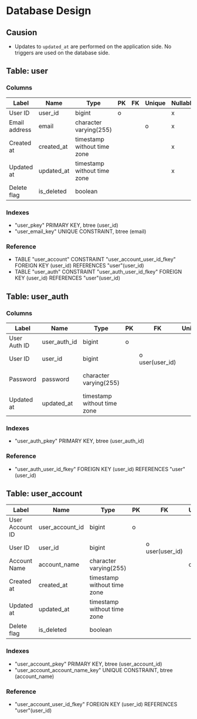 # Database Design


## Causion

- Updates to `updated_at` are performed on the application side. No triggers are used on the database side.


## Table: user

### Columns

| Label         | Name       | Type                        | PK | FK | Unique | Nullable | Default                               | Comment |
| ------------- | ---------- | --------------------------- | -- | -- | ------ | -------- | ------------------------------------- | ------- |
| User ID       | user_id    | bigint                      | o  |    |        | x        | nextval('user_user_id_seq'::regclass) |         |
| Email address | email      | character varying(255)      |    |    | o      | x        |                                       |         |
| Created at    | created_at | timestamp without time zone |    |    |        | x        | CURRENT_TIMESTAMP                     |         |
| Updated at    | updated_at | timestamp without time zone |    |    |        | x        | CURRENT_TIMESTAMP                     |         |
| Delete flag   | is_deleted | boolean                     |    |    |        |          | false                                 |         |

### Indexes

- "user_pkey" PRIMARY KEY, btree (user_id)
- "user_email_key" UNIQUE CONSTRAINT, btree (email)

### Reference

- TABLE "user_account" CONSTRAINT "user_account_user_id_fkey" FOREIGN KEY (user_id) REFERENCES "user"(user_id)
- TABLE "user_auth" CONSTRAINT "user_auth_user_id_fkey" FOREIGN KEY (user_id) REFERENCES "user"(user_id)


## Table: user_auth

### Columns

| Label         | Name         | Type                        | PK | FK              | Unique | Nullable | Default                                         | Comment                |
| ------------- | ------------ | --------------------------- | -- | --------------- | ------ | -------- | ----------------------------------------------- | ---------------------- |
| User Auth ID  | user_auth_id | bigint                      | o  |                 |        | x        | nextval('user_auth_user_auth_id_seq'::regclass) |                        |
| User ID       | user_id      | bigint                      |    | o user(user_id) |        | x        |                                                 |                        |
| Password      | password     | character varying(255)      |    |                 |        | x        |                                                 | Argon2 hashed password |
| Updated at    | updated_at   | timestamp without time zone |    |                 |        | x        | CURRENT_TIMESTAMP                               |                        |

### Indexes

- "user_auth_pkey" PRIMARY KEY, btree (user_auth_id)

### Reference

- "user_auth_user_id_fkey" FOREIGN KEY (user_id) REFERENCES "user"(user_id)


## Table: user_account

| Label            | Name            | Type                        | PK | FK              | Unique | Nullable | Default                                               | Comment |
| ---------------- | --------------- | --------------------------- | -- | --------------- | ------ | -------- | ----------------------------------------------------- | ------- |
| User Account ID  | user_account_id | bigint                      | o  |                 |        | x        | nextval('user_account_user_account_id_seq'::regclass) |         |
| User ID          | user_id         | bigint                      |    | o user(user_id) |        | x        |                                                       |         |
| Account Name     | account_name    | character varying(255)      |    |                 | o      | x        |                                                       |         |
| Created at       | created_at      | timestamp without time zone |    |                 |        | x        | CURRENT_TIMESTAMP                                     |         |
| Updated at       | updated_at      | timestamp without time zone |    |                 |        | x        | CURRENT_TIMESTAMP                                     |         |
| Delete flag      | is_deleted      | boolean                     |    |                 |        |          | false                                                 |         |

### Indexes

- "user_account_pkey" PRIMARY KEY, btree (user_account_id)
- "user_account_account_name_key" UNIQUE CONSTRAINT, btree (account_name)

### Reference

- "user_account_user_id_fkey" FOREIGN KEY (user_id) REFERENCES "user"(user_id)
